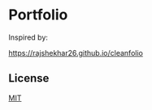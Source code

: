 # Portfolio

Inspired by:

https://rajshekhar26.github.io/cleanfolio


## License

[MIT](https://choosealicense.com/licenses/mit/)
